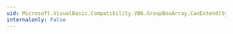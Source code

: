 ```yaml
---
uid: Microsoft.VisualBasic.Compatibility.VB6.GroupBoxArray.CanExtend(System.Object)
internalonly: False
---
```

